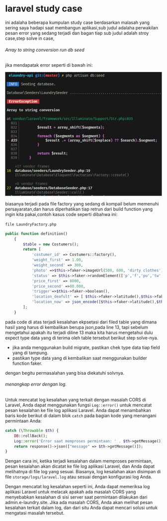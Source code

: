 # laravel study case

ini adalaha beberapa kumpulan study case berdasarkan malasah yang sering saya hadapi saat membangun aplikasi,sub judul adalaha perwakilan pesan error yang sedang terjadi dan bagan tiap sub judul adalah stroy case,step solve in case,

###### Array to string conversion run db seed

jika mendapatak error seperti di bawah ini:

![1686744023317](image/laravel-studycase/1686744023317.png)

biasanya terjadi pada file factory yang sedang di kompail belum memenuhi persayaratan,dan harus diperhatikan tiap retrun dari build function yang ingin kita pakai,contoh kasus code seperti dibahwa ini:

`file LaundryFactory.php`

```php
public function definition()
    {
        $table = new Costumers();
        return [
            'costumer_id' => Costumers::factory(),
            'weight_first' => 1.00,
            'weight_second' => 300,
            'photo' =>$this->faker->imageUrl(500, 600, 'dirty clothes'),
            'status' => $this->faker->randomElement(['p','f','pu','tw',]),
            'price_first' => 8000,
            'price_second' =>80.000,
            'trigger'=>$this->faker->boolean(),
            'location_deafult' => [ $this->faker->latitude(),$this->faker->longitude() ],
            'location_now' => json_encode([$this->faker->latitude(),$this->faker->longitude()])
        ];
    }
```

pada code di atas terjadi kesalahan ekpsetasi dari filed table yang dimana hasil yang harus di kembalikan berupa json,pada line 13, tapi sebelum mengetahui apakah itu terjadi diline 13 maka kita harus mengetahui dulu expect type data yang di terima oleh table tersebut berikut step solve-nya.

* jika anda menggunakan build migrate, pastikan chek type data tiap field yang di tampung.
* pastikan type data yang di kembalikan saat menggunakan builder function faker.

dengan begitu permasalahan yang bisa diekatuhi solvnya.

###### menangkap error dengan log.

Untuk mencatat log kesalahan yang terkait dengan masalah CORS di Laravel, Anda dapat menggunakan fungsi `Log::error()` untuk mencatat pesan kesalahan ke file log aplikasi Laravel. Anda dapat menambahkan baris kode berikut di dalam blok `catch` pada bagian kode yang menangani permintaan Anda:

```php
catch (\Throwable $th) {
    DB::rollBack();
    Log::error('Error saat memproses permintaan: ' . $th->getMessage());
    return response()->json(["message" => $th->getMessage()]);
}
```

Dengan cara ini, ketika terjadi kesalahan dalam memproses permintaan, pesan kesalahan akan dicatat ke file log aplikasi Laravel, dan Anda dapat melihatnya di file log yang sesuai. Biasanya, log kesalahan akan disimpan di file `storage/logs/laravel.log` atau sesuai dengan konfigurasi log Anda.

Dengan mencatat log kesalahan seperti ini, Anda dapat memeriksa log aplikasi Laravel untuk melacak apakah ada masalah CORS yang menyebabkan kesalahan di sisi server saat permintaan dilakukan dari admin.e-laundry.site. Jika ada masalah CORS, Anda akan melihat pesan kesalahan terkait dalam log, dan dari situ Anda dapat mencari solusi untuk mengatasi masalah tersebut.
